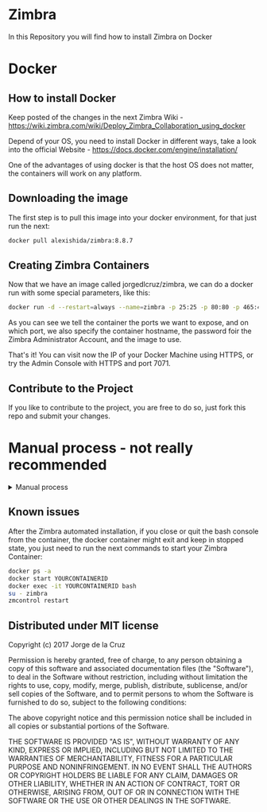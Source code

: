 # Zimbra
In this Repository you will find how to install Zimbra on Docker

# Docker
## How to install Docker
Keep posted of the changes in the next Zimbra Wiki - https://wiki.zimbra.com/wiki/Deploy_Zimbra_Collaboration_using_docker

Depend of your OS, you need to install Docker in different ways, take a look into the official Website - https://docs.docker.com/engine/installation/

One of the advantages of using docker is that the host OS does not matter, the containers will work on any platform.

## Downloading the image
The first step is to pull this image into your docker environment, for that just run the next:
```bash
docker pull alexishida/zimbra:8.8.7
```

## Creating Zimbra Containers
Now that we have an image called jorgedlcruz/zimbra, we can do a docker run with some special parameters, like this:
```bash
docker run -d --restart=always --name=zimbra -p 25:25 -p 80:80 -p 465:465 -p 587:587 -p 110:110 -p 143:143 -p 993:993 -p 995:995 -p 443:443 -p 8080:8080 -p 8443:8443 -p 7071:7071 -p 9071:9071 -p 22:22 -h zimbra-docker.zimbra.io --dns 8.8.8.8 -e PASSWORD=Zimbra2017 -v /etc/localtime:/etc/localtime:ro alexishida/zimbra:8.8.7
```
As you can see we tell the container the ports we want to expose, and on which port, we also specify the container hostname, the password foir the Zimbra Administrator Account, and the image to use.

That's it! You can visit now the IP of your Docker Machine using HTTPS, or try the Admin Console with HTTPS and port 7071.

## Contribute to the Project
If you like to contribute to the project, you are free to do so, just fork this repo and submit your changes.

# Manual process - not really recommended

<details>
  <summary>Manual process</summary>

## Creating the Zimbra Image

The content of the Dockerfile and the start.sh is based on the next Script - ZimbraEasyInstall. The Dockerfile creates a Ubuntu Server 16.04 image and install on it all the OS dependencies which Zimbra needs, then when the container is launched, automatically starts with the start.sh script which creates an autoconfig file which is injected during the zimbra Installation.

### Using git
Download from github, you will need git installed on your OS

```bash
git clone https://github.com/jorgedlcruz/zimbra-docker.git
```
### Using wget
For those who want to use wget, follow the next instructions to download the Zimbra-docker package. You might need wget and unzip installed on your OS
```bash
wget https://github.com/jorgedlcruz/zimbra-docker/archive/master.zip
unzip master.zip
```

### Build the image using the Dockerfile
The `Makefile` in the docker/ directory provides you with a convenient way to build your docker image. You will need make on your OS. Just run

```bash
cd zimbra-docker/docker
sudo make
```

The default image name is zimbra_docker.

### Deploy the Docker container
Now, to deploy the container based on the previous image. As well as publish the Zimbra Collaboration ports, the hostname and the proper DNS, as you want to use bind as a local DNS nameserver within the container, also we will send the password that we want to our Zimbra Server like admin password, mailbox, LDAP, etc.: Syntax:
```bash
docker run -p PORTS -h HOSTNAME.DOMAIN --dns DNSSERVER -i -t -e PASSWORD=YOURPASSWORD NAMEOFDOCKERIMAGE
```
Example:
```bash
docker run -p 25:25 -p 80:80 -p 465:465 -p 587:587 -p 110:110 -p 143:143 -p 993:993 -p 995:995 -p 443:443 -p 8080:8080 -p 8443:8443 -p 7071:7071 -p 9071:9071 -h zimbra-docker.zimbra.io --dns 127.0.0.1 --dns 8.8.8.8 -i -t -e PASSWORD=Zimbra2017 zimbra_docker
```
This will create the container in few seconds, and run automatically the start.sh:

* Install a DNS Server based in dnsmasq
* Configure all the DNS Server to resolve automatically internal the MX and the hostname that we define while launch the container.
* Install a fresh Zimbra Collaboration 8.8.7 within Zimbra Chat and Drive!
* Create 2 files to automate the Zimbra Collaboration installation, the keystrokes and the config.defaults.
* Launch the installation of Zimbra based only in the .install.sh -s
* Inject the config.defaults file with all the parameters that is autoconfigured with the Hostname, domain, IP, and password that you define before.

The script takes a few minutes, dependent on the your Internet Speed, and resources.

</details>

## Known issues

After the Zimbra automated installation, if you close or quit the bash console from the container, the docker container might exit and keep in stopped state, you just need to run the next commands to start your Zimbra Container:

```bash
docker ps -a 
docker start YOURCONTAINERID
docker exec -it YOURCONTAINERID bash
su - zimbra
zmcontrol restart
```

## Distributed under MIT license
Copyright (c) 2017 Jorge de la Cruz

Permission is hereby granted, free of charge, to any person obtaining a copy of this software and associated documentation files (the "Software"), to deal in the Software without restriction, including without limitation the rights to use, copy, modify, merge, publish, distribute, sublicense, and/or sell copies of the Software, and to permit persons to whom the Software is furnished to do so, subject to the following conditions:

The above copyright notice and this permission notice shall be included in all copies or substantial portions of the Software.

THE SOFTWARE IS PROVIDED "AS IS", WITHOUT WARRANTY OF ANY KIND, EXPRESS OR IMPLIED, INCLUDING BUT NOT LIMITED TO THE WARRANTIES OF MERCHANTABILITY, FITNESS FOR A PARTICULAR PURPOSE AND NONINFRINGEMENT. IN NO EVENT SHALL THE AUTHORS OR COPYRIGHT HOLDERS BE LIABLE FOR ANY CLAIM, DAMAGES OR OTHER LIABILITY, WHETHER IN AN ACTION OF CONTRACT, TORT OR OTHERWISE, ARISING FROM, OUT OF OR IN CONNECTION WITH THE SOFTWARE OR THE USE OR OTHER DEALINGS IN THE SOFTWARE.
